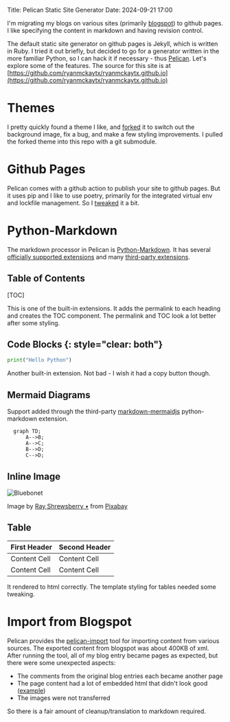 Title: Pelican Static Site Generator
Date: 2024-09-21 17:00

I'm migrating my blogs on various sites (primarily [blogspot](https://againstentropy.blogspot.com/)) to github pages.  I like specifying the content in markdown and having revision control.

The default static site generator on github pages is Jekyll, which is written in Ruby.
I tried it out briefly, but decided to go for a generator written in the more familiar Python,
so I can hack it if necessary - thus [Pelican](https://docs.getpelican.com/en/latest/index.html).
Let's explore some of the features.
The source for this site is at [https://github.com/ryanmckaytx/ryanmckaytx.github.io](https://github.com/ryanmckaytx/ryanmckaytx.github.io)

# Themes
I pretty quickly found a theme I like, and [forked](https://github.com/ryanmckaytx/pelican-mediumfox)
it to switch out the background image, fix a bug, and make a few styling improvements. 
I pulled the forked theme into this repo with a git submodule.

# Github Pages
Pelican comes with a github action to publish your site to github pages.  But it uses pip and I like to use poetry, primarily for the integrated virtual env and lockfile management.  So I [tweaked](https://github.com/ryanmckaytx/ryanmckaytx.github.io/blob/main/.github/workflows/pelican_github_pages.yml) it a bit.

# Python-Markdown
The markdown processor in Pelican is [Python-Markdown](https://python-markdown.github.io/).
It has several [officially supported extensions](https://python-markdown.github.io/extensions/#officially-supported-extensions0) and many [third-party extensions](https://github.com/Python-Markdown/markdown/wiki/Third-Party-Extensions).

## Table of Contents
[TOC]

This is one of the built-in extensions.
It adds the permalink to each heading and creates the TOC component.
The permalink and TOC look a lot better after some styling.

## Code Blocks {: style="clear: both"}
```python
print("Hello Python")
```

Another built-in extension.  Not bad - I wish it had a copy button though.

## Mermaid Diagrams
Support added through the third-party [markdown-mermaidjs](https://github.com/Lee-W/markdown-mermaidjs) python-markdown extension.

```mermaid
  graph TD;
      A-->B;
      A-->C;
      B-->D;
      C-->D;
```

## Inline Image
![Bluebonet]({static}/images/bluebonnet-7837830_300.jpg "Bluebonnet")

Image by <a href="https://pixabay.com/users/ray_shrewsberry-7673058/?utm_source=link-attribution&utm_medium=referral&utm_campaign=image&utm_content=7837830">Ray Shrewsberry •</a> from <a href="https://pixabay.com//?utm_source=link-attribution&utm_medium=referral&utm_campaign=image&utm_content=7837830">Pixabay</a>

## Table
First Header  | Second Header
------------- | -------------
Content Cell  | Content Cell
Content Cell  | Content Cell

It rendered to html correctly.  The template styling for tables needed some tweaking.

# Import from Blogspot
Pelican provides the [pelican-import](https://docs.getpelican.com/en/latest/importer.html) tool for importing content from various sources.
The exported content from blogspot was about 400KB of xml.  After running the tool, all of my blog entry became pages as expected, but there were some unexpected aspects:

* The comments from the original blog entries each became another page
* The page content had a lot of embedded html that didn't look good ([example](/drafts/docker-java-example-part-1-initializing-original-import))
* The images were not transferred

So there is a fair amount of cleanup/translation to markdown required.